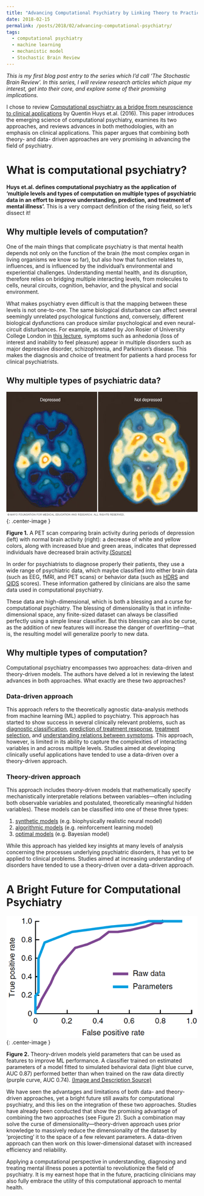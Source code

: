 ```yaml
---
title: "Advancing Computational Psychiatry by Linking Theory to Practice"
date: 2018-02-15
permalink: /posts/2018/02/advancing-computational-psychiatry/
tags:
  - computational psychiatry
  - machine learning
  - mechanistic model
  - Stochastic Brain Review
---
```


*This is my first blog post entry to the series which I’d call ‘The Stochastic Brain Review’. In this series, I will review research articles which pique my interest, get into their core, and explore some of their promising implications.*

I chose to review [Computational psychiatry as a bridge from neuroscience to clinical applications](https://www.ncbi.nlm.nih.gov/pubmed/26906507) by Quentin Huys et.al. (2016). This paper introduces the emerging science of computational psychiatry, examines its two approaches, and reviews advances in both methodologies, with an emphasis on clinical applications. This paper argues that combining both theory- and data- driven approaches are very promising in advancing the field of psychiatry.

# What is computational psychiatry?

**Huys et.al. defines computational psychiatry as the application of ‘multiple levels and types of computation on multiple types of psychiatric data in an effort to improve understanding, prediction, and treatment of mental illness’.** This is a very compact definition of the rising field, so let’s dissect it!

## Why multiple levels of computation?

One of the main things that complicate psychiatry is that mental health depends not only on the function of the brain (the most complex organ in living organisms we know so far), but also how that function relates to, influences, and is influenced by the individual’s environmental and experiential challenges. Understanding mental health, and its disruption, therefore relies on bridging multiple interacting levels, from molecules to cells, neural circuits, cognition, behavior, and the physical and social environment.

What makes psychiatry even difficult is that the mapping between these levels is not one-to-one. The same biological disturbance can affect several seemingly unrelated psychological functions and, conversely, different biological dysfunctions can produce similar psychological and even neural-circuit disturbances. For example, as stated by Jon Rosier of University College London in [this lecture](https://www.youtube.com/watch?v=1Nh9j7-vJnA), symptoms such as anhedonia (loss of interest and inability to feel pleasure) appear in multiple disorders such as major depressive disorder, schizophrenia, and Parkinson’s disease. This makes the diagnosis and choice of treatment for patients a hard process for clinical psychiatrists.  

## Why multiple types of psychiatric data?

![Depressed PET Scan](/images/SBR01/depressedpetscan.png){: .center-image }

**Figure 1.** A PET scan comparing brain activity during periods of depression (left) with normal brain activity (right): a decrease of white and yellow colors, along with increased blue and green areas, indicates that depressed individuals have decreased brain activity.[(Source)](https://www.mayoclinic.org/tests-procedures/pet-scan/multimedia/-pet-scan-of-the-brain-for-depression/img-20007400)

In order for psychiatrists to diagnose properly their patients, they use a wide range of psychiatric data, which maybe classified into either brain data (such as EEG, fMRI, and PET scans) or behavior data (such as [HDRS](http://www.assessmentpsychology.com/HAM-D.pdf) and [QIDS](http://www.ids-qids.org/) scores). These information gathered by clinicians are also the same data used in computational psychiatry. 

These data are high-dimensional, which is both a blessing and a curse for computational psychiatry. The blessing of dimensionality is that in infinite-dimensional space, any finite-sized dataset can always be classified perfectly using a simple linear classifier.  But this blessing can also be curse, as the addition of new features will increase the danger of overfitting—that is, the resulting model will generalize poorly to new data. 

## Why multiple types of computation?

Computational psychiatry encompasses two approaches: data-driven and theory-driven models. The authors have delved a lot in reviewing the latest advances in both approaches. What exactly are these two approaches?

### Data-driven approach

This approach refers to the theoretically agnostic data-analysis methods from machine learning (ML) applied to psychiatry. This approach has started to show success in several clinically relevant problems, such as [diagnostic classification](https://jhu.pure.elsevier.com/en/publications/the-tenth-annual-mlsp-competition-schizophrenia-classification-ch-4), [prediction of treatment response](https://www.ncbi.nlm.nih.gov/pubmed/23684127), [treatment selection](https://www.ncbi.nlm.nih.gov/pubmed/20598710), and [understanding relations between symptoms](https://www.ncbi.nlm.nih.gov/pubmed/24324144). This approach, however, is limited in its ability to capture the complexities of interacting variables in and across multiple levels. Studies aimed at developing clinically useful applications have tended to use a data-driven over a theory-driven approach.

### Theory-driven approach

This approach includes theory-driven models that mathematically specify mechanistically interpretable relations between variables—often including both observable variables and postulated, theoretically meaningful hidden variables). These models can be classified into one of these three types:
1. [synthetic models](https://www.ncbi.nlm.nih.gov/pubmed/23203979) (e.g. biophysically realistic neural model)
2. [algorithmic models](http://journals.plos.org/ploscompbiol/article?id=10.1371/journal.pcbi.1002410) (e.g. reinforcement learning model) 
3. [optimal models](https://www.ncbi.nlm.nih.gov/pubmed/25730669) (e.g. Bayesian model)

While this approach has yielded key insights at many levels of analysis concerning the processes underlying psychiatric disorders, it has yet to be applied to clinical problems. Studies aimed at increasing understanding of disorders have tended to use a theory-driven over a data-driven approach. 

# A Bright Future for Computational Psychiatry

![ROC](/images/SBR01/ROC1.png){: .center-image }

**Figure 2.** Theory-driven models yield parameters that can be used as features to improve ML performance. A classifier trained on estimated parameters of a model fitted to simulated behavioral data (light blue curve, AUC 0.87) performed better than when trained on the raw data directly (purple curve, AUC 0.74). [(Image and Description Source)](https://www.ncbi.nlm.nih.gov/pubmed/26906507)

We have seen the advantages and limitations of both data- and theory-driven approaches, yet a bright future still awaits for computational psychiatry, and this lies on the integration of these two approaches.  Studies have already been conducted that show the promising advantage of combining the two approaches (see Figure 2). Such a combination may solve the curse of dimensionality—theory-driven approach uses prior knowledge to massively reduce the dimensionality of the dataset by ‘projecting’ it to the space of a few relevant parameters. A data-driven approach can then work on this lower-dimensional dataset with increased efficiency and reliability.

Applying a computational perspective in understanding, diagnosing and treating mental illness poses a potential to revolutionize the field of psychiatry. It is my earnest hope that in the future, practicing clinicians may also fully embrace the utility of this computational approach to mental health.
